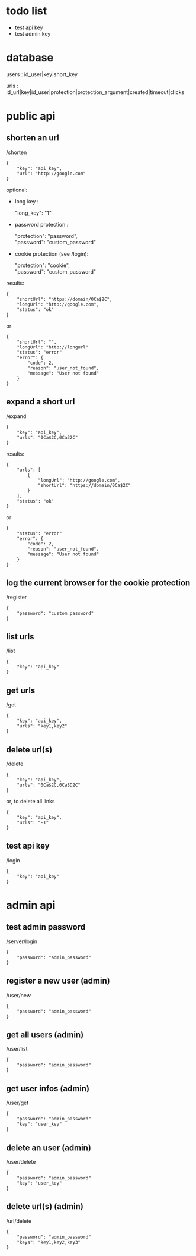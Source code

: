 todo list
=============================
- test api key
- test admin key

database
=============================

users : id_user|key|short_key

urls : id_url|key|id_user|protection|protection_argument|created|timeout|clicks



public api
=============================
## shorten an url

/shorten

    {
        "key": "api_key",
        "url": "http://google.com"
    }

optional:
- long key :


    "long_key": "1"

- password protection :


    "protection": "password",    
    "password": "custom_password"

- cookie protection (see /login):


    "protection": "cookie",    
    "password": "custom_password"

results:

    {
        "shortUrl": "https://domain/0Ca$2C",
        "longUrl": "http://google.com",
        "status": "ok"
    }

or

    {
        "shortUrl": "",
        "longUrl": "http://longurl"
        "status": "error"
        "error": {
            "code": 2,
            "reason": "user_not_found",
            "message": "User not found"
        }
    }



## expand a short url

/expand

    {
        "key": "api_key",
        "urls": "0Ca$2C,0Ca32C"
    }

results:

    {
        "urls": [
            {
                "longUrl": "http://google.com",
                "shortUrl": "https://domain/0Ca$2C"
            }
        ],
        "status": "ok"
    }
or

    {        
        "status": "error"
        "error": {
            "code": 2,
            "reason": "user_not_found",
            "message": "User not found"
        }
    }



## log the current browser for the cookie protection

/register

    {
        "password": "custom_password"
    }



## list urls

/list

    {
        "key": "api_key"
    }
 
    
    
## get urls

/get

    {
        "key": "api_key",
        "urls": "key1,key2"
    }
    


## delete url(s)

/delete

    {
        "key": "api_key",
        "urls": "0Ca$2C,0CaSD2C"
    }    
or, to delete all links
    
    {
        "key": "api_key",
        "urls": "-1"
    }



## test api key

/login

    {
        "key": "api_key"
    }

admin api
=============================

## test admin password

/server/login

    {
        "password": "admin_password"
    }



## register a new user (admin)

/user/new

    {
        "password": "admin_password"
    }



## get all users (admin)

/user/list

    {
        "password": "admin_password"
    }



## get user infos (admin)

/user/get

    {
        "password": "admin_password"
        "key": "user_key"
    }



## delete an user (admin)

/user/delete

    {
        "password": "admin_password"
        "key": "user_key"
    }



## delete url(s) (admin)

/url/delete

    {
        "password": "admin_password"
        "keys": "key1,key2,key3"
    }  
    
    